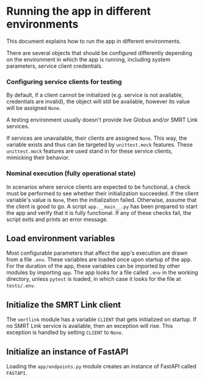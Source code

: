 # Running the app in different environments

This document explains how to run the app in different environments.

There are several objects that should be configured differently depending on the environment in which the app is running, including system parameters, service client credentials.

### Configuring service clients for testing

By default, if a client cannot be initialized (e.g. service is not available, credentials are invalid), the object will still be available, however its value will be assigned `None`.

A testing environment usually doesn't provide live Globus and/or SMRT Link services.

If services are unavailable, their clients are assigned `None`.
This way, the variable exists and thus can be targeted by `unittest.mock` features.
These `unittest.mock` features are used stand in for these service clients, mimicking their behavior.


### Nominal execution (fully operational state)

In scenarios where service clients are expected to be functional, a check must be performed to see whether their initialization succeeded.
If the client variable's value is `None`, then the initialization failed.
Otherwise, assume that the client is good to go.
A script `app.__main__.py` has been prepared to start the app and verify that it is fully functional.
If any of these checks fail, the script exits and prints an error message.

## Load environment variables

Most configurable parameters that affect the app's execution are drawn from a file `.env`.
These variables are loaded once upon startup of the app.
For the duration of the app, these variables can be imported by other modules by importing `app`.
The app looks for a file called `.env` in the working directory, unless `pytest` is loaded, in which case it looks for the file at `tests/.env`.

## Initialize the SMRT Link client

The `smrtlink` module has a variable `CLIENT` that gets initialized on startup.
If no SMRT Link service is available, then an exception will rise.
This exception is handled by setting `CLIENT` to `None`.

## Initialize an instance of FastAPI

Loading the `app/endpoints.py` module creates an instance of FastAPI called `FASTAPI`.
